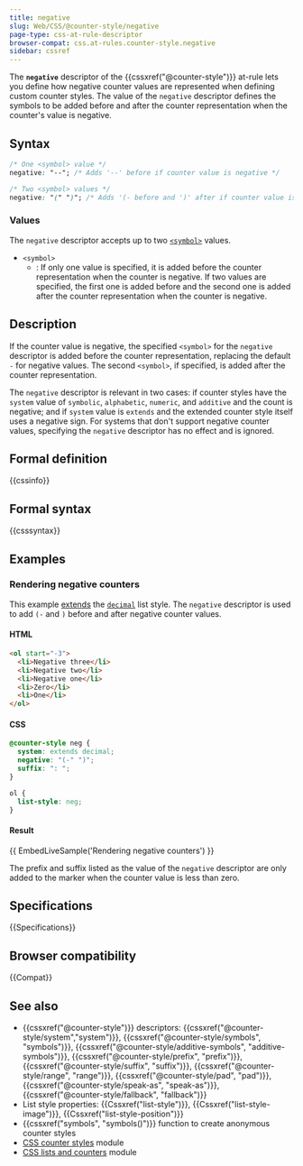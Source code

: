 ```yaml
---
title: negative
slug: Web/CSS/@counter-style/negative
page-type: css-at-rule-descriptor
browser-compat: css.at-rules.counter-style.negative
sidebar: cssref
---
```



The **`negative`** descriptor of the {{cssxref("@counter-style")}} at-rule lets you define how negative counter values are represented when defining custom counter styles. The value of the `negative` descriptor defines the symbols to be added before and after the counter representation when the counter's value is negative.

## Syntax

```css
/* One <symbol> value */
negative: "--"; /* Adds '--' before if counter value is negative */

/* Two <symbol> values */
negative: "(" ")"; /* Adds '(- before and ')' after if counter value is negative */
```

### Values

The `negative` descriptor accepts up to two [`<symbol>`](/en-US/docs/Web/CSS/@counter-style/symbols#values) values.

- `<symbol>`
  - : If only one value is specified, it is added before the counter representation when the counter is negative. If two values are specified, the first one is added before and the second one is added after the counter representation when the counter is negative.

## Description

If the counter value is negative, the specified `<symbol>` for the `negative` descriptor is added before the counter representation, replacing the default `-` for negative values. The second `<symbol>`, if specified, is added after the counter representation.

The `negative` descriptor is relevant in two cases: if counter styles have the `system` value of `symbolic`, `alphabetic`, `numeric`, and `additive` and the count is negative; and if `system` value is `extends` and the extended counter style itself uses a negative sign. For systems that don't support negative counter values, specifying the `negative` descriptor has no effect and is ignored.

## Formal definition

{{cssinfo}}

## Formal syntax

{{csssyntax}}

## Examples

### Rendering negative counters

This example [extends](/en-US/docs/Web/CSS/@counter-style/system#extends) the [`decimal`](/en-US/docs/Web/CSS/list-style-type#decimal) list style. The `negative` descriptor is used to add `(-` and `)` before and after negative counter values.

#### HTML

```html
<ol start="-3">
  <li>Negative three</li>
  <li>Negative two</li>
  <li>Negative one</li>
  <li>Zero</li>
  <li>One</li>
</ol>
```

#### CSS

```css
@counter-style neg {
  system: extends decimal;
  negative: "(-" ")";
  suffix: ": ";
}

ol {
  list-style: neg;
}
```

#### Result

{{ EmbedLiveSample('Rendering negative counters') }}

The prefix and suffix listed as the value of the `negative` descriptor are only added to the marker when the counter value is less than zero.

## Specifications

{{Specifications}}

## Browser compatibility

{{Compat}}

## See also

- {{cssxref("@counter-style")}} descriptors: {{cssxref("@counter-style/system","system")}}, {{cssxref("@counter-style/symbols", "symbols")}}, {{cssxref("@counter-style/additive-symbols", "additive-symbols")}}, {{cssxref("@counter-style/prefix", "prefix")}}, {{cssxref("@counter-style/suffix", "suffix")}}, {{cssxref("@counter-style/range", "range")}}, {{cssxref("@counter-style/pad", "pad")}}, {{cssxref("@counter-style/speak-as", "speak-as")}}, {{cssxref("@counter-style/fallback", "fallback")}}
- List style properties: {{Cssxref("list-style")}}, {{Cssxref("list-style-image")}}, {{Cssxref("list-style-position")}}
- {{cssxref("symbols", "symbols()")}} function to create anonymous counter styles
- [CSS counter styles](/en-US/docs/Web/CSS/CSS_counter_styles) module
- [CSS lists and counters](/en-US/docs/Web/CSS/CSS_lists) module
